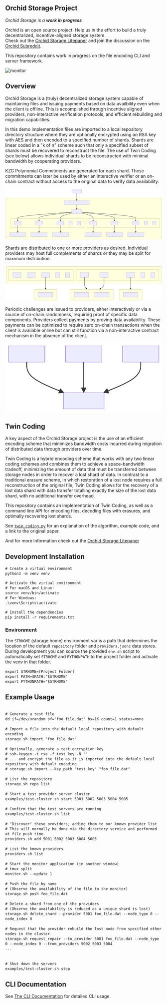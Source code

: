 
## Orchid Storage Project 

_*Orchid Storage is a **work in progress***_

Orchid is an open source project.  Help us in the effort to build a truly decentralized, incentive-aligned
storage system.  
Check out the [Orchid Storage Litepaper](https://www.orchid.com/storage-litepaper-latest.pdf)
and join the discussion on the [Orchid Subreddit](https://www.reddit.com/r/orchid).

This repository contains work in progress on the file encoding CLI and server framework.


![monitor](docs/screen.png "Screens")


## Overview

Orchid Storage is a (truly) decentralized storage system capable of maintaining files and issuing payments based on data availbility even when the client is offline.  This is accomplished through incentive aligned providers, non-interactive verification protocols, and efficient rebuilding and migration capabilities.

In this demo implementation files are imported to a local repository directory structure where they are optionally encrypted using an RSA key with AES and then encoded to a specified number of shards.  Shards are linear coded in a "k of n" scheme such that only a specified subset of shards must be recovered to reconstruct the file.  The use of Twin Coding (see below) allows individual shards to be reconstructed with minimal bandwidth by cooperating providers.

KZG Polynomial Commitments are generated for each shard. These commitments can later be used by either an interactive verifier or an on-chain contract without access to the original data to verify data availability. 

![Local Repository](docs/repo.svg "Local Repository")

Shards are distributed to one or more providers as desired. Individual providers may host full complements of shards or they may be split for maximum distribution.

![Providers](docs/providers.svg "Providers")

Periodic challenges are issued to providers, either interactively or via a source of on-chain randomness, requiring proof of specific data components.  Providers collect payments by proving data availability.  These payments can be optimized to require zero on-chain transactions when the client is available online but can still function via a non-interactive contract mechanism in the absence of the client.

![Proofs](docs/proofs.svg "Proofs")


## Twin Coding

A key aspect of the Orchid Storage project is the use of an efficient encoding scheme that minimizes
bandwidth costs incurred during migration of distributed data through providers over time.

Twin Coding is a hybrid encoding scheme that works with any two linear coding schemes and combines
them to achieve a space-bandwidth tradeoff, minimizing the amount of data that must be transferred
between storage nodes in order to recover a lost shard of data. In contrast to a traditional
erasure scheme, in which restoration of a lost node requires a full reconstruction of the original
file, Twin Coding allows for the recovery of a lost data shard with data transfer totalling exactly
the size of the lost data shard, with no additional transfer overhead.

This repository contains an implementation of Twin Coding, as well as a command line API for encoding 
files, decoding files with erasures, and optimally recovering lost shards. 

See [`twin_coding.py`](encoding/twin_coding.py) for an explanation of the algorithm, example code, and a link to the original paper.

And for more information check out the [Orchid Storage Litepaper](https://www.orchid.com/storage-litepaper-latest.pdf)

## Development Installation

```
# Create a virtual environment
python3 -m venv venv
```

```
# Activate the virtual environment
# For macOS and Linux:
source venv/bin/activate
# For Windows:
.\venv\Scripts\activate
```

```
# Install the dependencies
pip install -r requirements.txt
```

### Environment

The `STRHOME` (storage home) environment var is a path that determines the location of the default 
`repository` folder and `providers.jsonc` data stores.  During development you can source the provided 
`env.sh` script to automatically set `STRHOME` and `PYTHONPATH` to the project folder and activate the venv 
in that folder.

```
export STRHOME=[Project Folder]
export PATH=$PATH:"$STRHOME"
export PYTHONPATH="$STRHOME"
```


## Example Usage
```

# Generate a test file
dd if=/dev/urandom of="foo_file.dat" bs=1K count=1 status=none

# Import a file into the default local repository with default encoding
storage.sh import "foo_file.dat"

# Optionally, generate a test encryption key
# ssh-keygen -t rsa -f test_key -N ""
# ... and encrypt the file as it is imported into the default local repository with default encoding
# storage.sh import --key_path "test_key" "foo_file.dat"

# List the repository
storage.sh repo list

# Start a test provider server cluster
examples/test-cluster.sh start 5001 5002 5003 5004 5005

# Confirm that the test servers are running
examples/test-cluster.sh list

# "Discover" these providers, adding them to our known provider list
# This will normally be done via the directory service and performed at file push time.
providers.sh add 5001 5002 5003 5004 5005

# List the known providers
providers.sh list

# Start the monitor application (in another window)
# tmux split
monitor.sh --update 1

# Push the file by name
# (Observe the availability of the file in the monitor)
storage.sh push foo_file.dat

# Delete a shard from one of the providers
# (Observe the availability is reduced as a unique shard is lost)
storage.sh delete_shard --provider 5001 foo_file.dat --node_type 0 --node_index 0

# Request that the provider rebuild the lost node from specified other nodes in the cluster.
storage.sh request_repair --to_provider 5001 foo_file.dat --node_type 0 --node_index 0 --from_providers 5002 5003 5004
...


# Shut down the servers
examples/test-cluster.sh stop

```

## CLI Documentation
See [The CLI Documentation](cli_docs.md) for detailed CLI usage.


